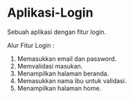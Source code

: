 # Aplikasi-Login
Sebuah aplikasi dengan fitur login.

Alur Fitur Login :
1. Memasukkan email dan password.
2. Memvalidasi masukan.
3. Menampilkan halaman beranda.
4. Memasukkan nama ibu untuk validasi.
5. Menampilkan halaman home.
